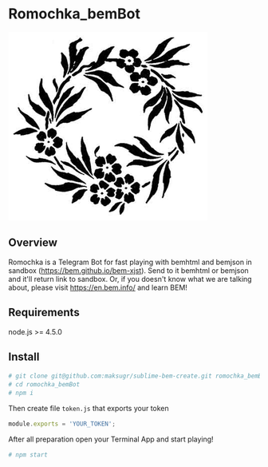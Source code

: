 # Romochka_bemBot

![jpg](https://github.com/maksugr/romochka_bembot/blob/master/romochka-pic.jpg)

## Overview

Romochka is a Telegram Bot for fast playing with bemhtml and bemjson in sandbox (https://bem.github.io/bem-xjst). Send to it bemhtml or bemjson and it'll return link to sandbox. Or, if you doesn't know what we are talking about, please visit https://en.bem.info/ and learn BEM!

## Requirements

node.js >= 4.5.0

## Install

``` bash
# git clone git@github.com:maksugr/sublime-bem-create.git romochka_bemBot
# cd romochka_bemBot
# npm i
```

Then create file `token.js` that exports your token
``` javascript
module.exports = 'YOUR_TOKEN';
```

After all preparation open your Terminal App and start playing!
``` bash
# npm start
```
